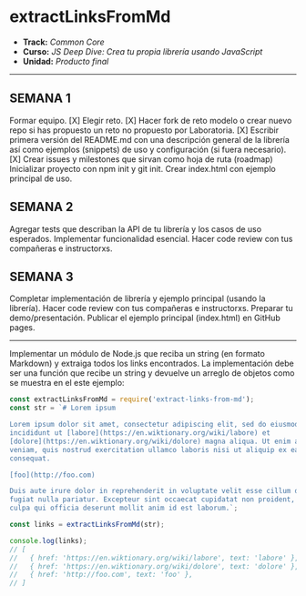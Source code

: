 # extractLinksFromMd

* **Track:** _Common Core_
* **Curso:** _JS Deep Dive: Crea tu propia librería usando JavaScript_
* **Unidad:** _Producto final_

***

## SEMANA 1
Formar equipo.  [X]
Elegir reto.    [X]
Hacer fork de reto modelo o crear nuevo repo si has propuesto un reto no propuesto por Laboratoria. [X]
Escribir primera versión del README.md con una descripción general de la librería así como ejemplos (snippets) de uso y configuración (si fuera necesario). [X]
Crear issues y milestones que sirvan como hoja de ruta (roadmap) 
Inicializar proyecto con npm init y git init.
Crear index.html con ejemplo principal de uso.
## SEMANA 2
Agregar tests que describan la API de tu librería y los casos de uso esperados.
Implementar funcionalidad esencial.
Hacer code review con tus compañeras e instructorxs.
## SEMANA 3
Completar implementación de librería y ejemplo principal (usando la librería).
Hacer code review con tus compañeras e instructorxs.
Preparar tu demo/presentación.
Publicar el ejemplo principal (index.html) en GitHub pages.


***

Implementar un módulo de Node.js que reciba un string (en formato Markdown) y
extraiga todos los links encontrados. La implementación debe ser una función que
recibe un string y devuelve un arreglo de objetos como se muestra en el este
ejemplo:

```js
const extractLinksFromMd = require('extract-links-from-md');
const str = `# Lorem ipsum

Lorem ipsum dolor sit amet, consectetur adipiscing elit, sed do eiusmod tempor
incididunt ut [labore](https://en.wiktionary.org/wiki/labore) et
[dolore](https://en.wiktionary.org/wiki/dolore) magna aliqua. Ut enim ad minim
veniam, quis nostrud exercitation ullamco laboris nisi ut aliquip ex ea commodo
consequat.

[foo](http://foo.com)

Duis aute irure dolor in reprehenderit in voluptate velit esse cillum dolore eu
fugiat nulla pariatur. Excepteur sint occaecat cupidatat non proident, sunt in
culpa qui officia deserunt mollit anim id est laborum.`;

const links = extractLinksFromMd(str);

console.log(links);
// [
//   { href: 'https://en.wiktionary.org/wiki/labore', text: 'labore' },
//   { href: 'https://en.wiktionary.org/wiki/dolore', text: 'dolore' },
//   { href: 'http://foo.com', text: 'foo' },
// ]
```
